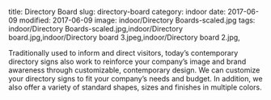 title: Directory Board
slug: directory-board
category: indoor
date: 2017-06-09
modified: 2017-06-09
image: indoor/Directory Boards-scaled.jpg
tags: indoor/Directory Boards-scaled.jpg,indoor/Directory board.jpg,indoor/Directory board 3.jpeg,indoor/Directory board 2.jpg,

Traditionally used to inform and direct visitors, today’s contemporary directory signs also work to reinforce your company’s image and brand awareness through customizable, contemporary design. We can customize your directory signs to fit your company’s needs and budget. In addition, we also offer a variety of standard shapes, sizes and finishes in multiple colors.
